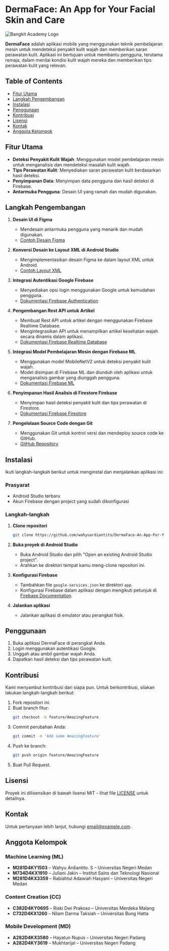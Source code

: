 # DermaFace: An App for Your Facial Skin and Care 

![Bangkit Academy Logo](https://github.com/wahyuardiantito/DermaFace-An-App-For-Your-Facial-Skin-and-Care/assets/90948812/d041b0d2-430e-43b9-9ae6-9c374c2ecf26)

**DermaFace** adalah aplikasi mobile yang menggunakan teknik pembelajaran mesin untuk mendeteksi penyakit kulit wajah dan memberikan saran perawatan kulit. Aplikasi ini bertujuan untuk membantu pengguna, terutama remaja, dalam menilai kondisi kulit wajah mereka dan memberikan tips perawatan kulit yang relevan.  

## Table of Contents

- [Fitur Utama](#fitur-utama)
- [Langkah Pengembangan](#langkah-pengembangan)
- [Instalasi](#instalasi)
- [Penggunaan](#penggunaan)
- [Kontribusi](#kontribusi)
- [Lisensi](#lisensi)
- [Kontak](#kontak)
- [Anggota Kelompok](#anggota-kelompok)

## Fitur Utama

- **Deteksi Penyakit Kulit Wajah**: Menggunakan model pembelajaran mesin untuk menganalisis dan mendeteksi masalah kulit wajah.
- **Tips Perawatan Kulit**: Menyediakan saran perawatan kulit berdasarkan hasil deteksi.
- **Penyimpanan Data**: Menyimpan data pengguna dan hasil deteksi di Firebase.
- **Antarmuka Pengguna**: Desain UI yang ramah dan mudah digunakan.

## Langkah Pengembangan

1. **Desain UI di Figma**
   - Mendesain antarmuka pengguna yang menarik dan mudah digunakan.
   - [Contoh Desain Figma](https://link-ke-figma.com) <!-- Ganti link dengan yang sesuai -->

2. **Konversi Desain ke Layout XML di Android Studio**
   - Mengimplementasikan desain Figma ke dalam layout XML untuk Android.
   - [Contoh Layout XML](https://link-ke-layout-xml.com) <!-- Ganti link dengan yang sesuai -->

3. **Integrasi Autentikasi Google Firebase**
   - Menyediakan opsi login menggunakan Google untuk kemudahan pengguna.
   - [Dokumentasi Firebase Authentication](https://firebase.google.com/docs/auth)

4. **Pengembangan Rest API untuk Artikel**
   - Membuat Rest API untuk artikel dengan menggunakan Firebase Realtime Database.
   - Mengintegrasikan API untuk menampilkan artikel kesehatan wajah secara dinamis dalam aplikasi.
   - [Dokumentasi Firebase Realtime Database](https://firebase.google.com/docs/database)

5. **Integrasi Model Pembelajaran Mesin dengan Firebase ML**
   - Menggunakan model MobileNetV2 untuk deteksi penyakit kulit wajah.
   - Model disimpan di Firebase ML dan diunduh oleh aplikasi untuk menganalisis gambar yang diunggah pengguna.
   - [Dokumentasi Firebase ML](https://firebase.google.com/docs/ml)

6. **Penyimpanan Hasil Analisis di Firestore Firebase**
   - Menyimpan hasil deteksi penyakit kulit dan tips perawatan di Firestore.
   - [Dokumentasi Firebase Firestore](https://firebase.google.com/docs/firestore)

7. **Pengelolaan Source Code dengan Git**
   - Menggunakan Git untuk kontrol versi dan mendeploy source code ke GitHub.
   - [GitHub Repository](https://github.com/wahyuardiantito/DermaFace-An-App-For-Your-Facial-Skin-and-Care)

## Instalasi

Ikuti langkah-langkah berikut untuk menginstal dan menjalankan aplikasi ini:

### Prasyarat

- Android Studio terbaru
- Akun Firebase dengan project yang sudah dikonfigurasi

### Langkah-langkah

1. **Clone repositori**
    ```bash
    git clone https://github.com/wahyuardiantito/DermaFace-An-App-For-Your-Facial-Skin-and-Care.git
    ```

2. **Buka proyek di Android Studio**
    - Buka Android Studio dan pilih "Open an existing Android Studio project".
    - Arahkan ke direktori tempat kamu meng-clone repositori ini.

3. **Konfigurasi Firebase**
    - Tambahkan file `google-services.json` ke direktori `app`.
    - Konfigurasi Firebase dalam aplikasi dengan mengikuti petunjuk di [Firebase Documentation](https://firebase.google.com/docs).

4. **Jalankan aplikasi**
    - Jalankan aplikasi di emulator atau perangkat fisik.

## Penggunaan

1. Buka aplikasi DermaFace di perangkat Anda.
2. Login menggunakan autentikasi Google.
3. Unggah atau ambil gambar wajah Anda.
4. Dapatkan hasil deteksi dan tips perawatan kulit.

## Kontribusi

Kami menyambut kontribusi dari siapa pun. Untuk berkontribusi, silakan lakukan langkah-langkah berikut:

1. Fork repositori ini.
2. Buat branch fitur:
    ```bash
    git checkout -b feature/AmazingFeature
    ```
3. Commit perubahan Anda:
    ```bash
    git commit -m 'Add some AmazingFeature'
    ```
4. Push ke branch:
    ```bash
    git push origin feature/AmazingFeature
    ```
5. Buat Pull Request.

## Lisensi

Proyek ini dilisensikan di bawah lisensi MIT - lihat file [LICENSE](LICENSE) untuk detailnya.

## Kontak

Untuk pertanyaan lebih lanjut, hubungi [email@example.com](mailto:email@example.com).

## Anggota Kelompok

### Machine Learning (ML)
- **M281D4KY1503** – Wahyu Ardiantito. S – Universitas Negeri Medan
- **M734D4KX1910** – Juliani Jakin – Institut Sains dan Teknologi Nasional
- **M281D4KX3359** – Rabiahtul Adawiah Hasyani – Universitas Negeri Medan

### Content Creation (CC)
- **C382D4KY0695** – Riski Dwi Prakoso – Universitas Merdeka Malang
- **C732D4KX1260** – Nilam Darma Taksiah – Universitas Bung Hatta

### Mobile Development (MD)
- **A282D4KX3580** – Hayatun Nupus – Universitas Negeri Padang
- **A282D4KY3619** – Mukhtarijal – Universitas Negeri Padang
